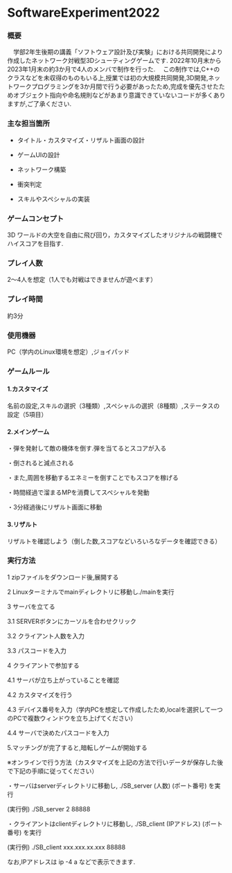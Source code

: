 # SoftwareExperiment2022

### 概要
　学部2年生後期の講義「ソフトウェア設計及び実験」における共同開発により作成したネットワーク対戦型3Dシューティングゲームです.
2022年10月末から2023年1月末の約3か月で4人のメンバで制作を行った.
　この制作では,C++のクラスなどを未収得のものもいる上,授業では初の大規模共同開発,3D開発,ネットワークプログラミングを3か月間で行う必要があったため,完成を優先させたためオブジェクト指向や命名規則などがあまり意識できていないコードが多くありますが,ご了承ください.

### 主な担当箇所
- タイトル・カスタマイズ・リザルト画面の設計

- ゲームUIの設計

- ネットワーク構築

- 衝突判定

- スキルやスペシャルの実装

### ゲームコンセプト
3D ワールドの大空を自由に飛び回り，カスタマイズしたオリジナルの戦闘機でハイスコアを目指す.

### プレイ人数
2～4人を想定（1人でも対戦はできませんが遊べます）

### プレイ時間
約3分

### 使用機器
PC（学内のLinux環境を想定）,ジョイパッド

### ゲームルール
#### 1.カスタマイズ
名前の設定,スキルの選択（3種類）,スペシャルの選択（8種類）,ステータスの設定（5項目）
#### 2.メインゲーム
・弾を発射して敵の機体を倒す.弾を当てるとスコアが入る

・倒されると減点される

・また,周囲を移動するエネミーを倒すことでもスコアを稼げる

・時間経過で溜まるMPを消費してスペシャルを発動

・3分経過後にリザルト画面に移動
#### 3.リザルト
リザルトを確認しよう（倒した数,スコアなどいろいろなデータを確認できる）

### 実行方法
1 zipファイルをダウンロード後,展開する

2 Linuxターミナルでmainディレクトリに移動し./mainを実行

3 サーバを立てる

  3.1 SERVERボタンにカーソルを合わせクリック
  
  3.2 クライアント人数を入力
  
  3.3 パスコードを入力
  
4 クライアントで参加する

  4.1 サーバが立ち上がっていることを確認
  
  4.2 カスタマイズを行う
  
  4.3 デバイス番号を入力（学内PCを想定して作成したため,localを選択して一つのPCで複数ウィンドウを立ち上げてください）
  
  4.4 サーバで決めたパスコードを入力
  
5.マッチングが完了すると,暗転しゲームが開始する

※オンラインで行う方法（カスタマイズを上記の方法で行いデータが保存した後で下記の手順に従ってください）

・サーバはserverディレクトリに移動し,  ./SB_server (人数) (ポート番号) を実行

  (実行例) ./SB_server 2 88888
  
・クライアントはclientディレクトリに移動し,  ./SB_client (IPアドレス) (ポート番号) を実行

  (実行例) ./SB_client xxx.xxx.xx.xxx 88888
  
なお,IPアドレスは ip -4 a などで表示できます.



